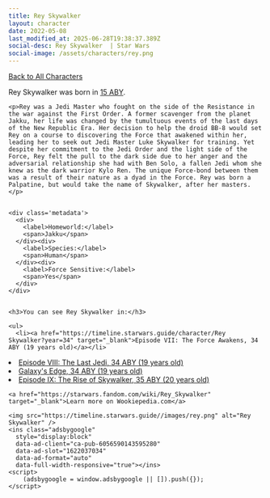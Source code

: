 ```yaml
---
title: Rey Skywalker
layout: character
date: 2022-05-08
last_modified_at: 2025-06-28T19:38:37.389Z
social-desc: Rey Skywalker  | Star Wars
social-image: /assets/characters/rey.png
---
```

<a href="/character" class="smaller">Back to All Characters</a>

<div class="character-profile container">
  <div class="col-10">
    <p>
    Rey Skywalker             was born in <a href="https://timeline.starwars.guide/character/Rey Skywalker?year=15" target="_blank">15 ABY</a>.
    </p>

    <p>Rey was a Jedi Master who fought on the side of the Resistance in the war against the First Order. A former scavenger from the planet Jakku, her life was changed by the tumultuous events of the last days of the New Republic Era. Her decision to help the droid BB-8 would set Rey on a course to discovering the Force that awakened within her, leading her to seek out Jedi Master Luke Skywalker for training. Yet despite her commitment to the Jedi Order and the light side of the Force, Rey felt the pull to the dark side due to her anger and the adversarial relationship she had with Ben Solo, a fallen Jedi whom she knew as the dark warrior Kylo Ren. The unique Force-bond between them was a result of their nature as a dyad in the Force. Rey was born a Palpatine, but would take the name of Skywalker, after her masters.</p>


    <div class='metadata'>
      <div>
        <label>Homeworld:</label>
        <span>Jakku</span>
      </div><div>
        <label>Species:</label>
        <span>Human</span>
      </div><div>
        <label>Force Sensitive:</label>
        <span>Yes</span>
      </div>
    </div>


    <h3>You can see Rey Skywalker in:</h3>

    <ul>
      <li><a href="https://timeline.starwars.guide/character/Rey Skywalker?year=34" target="_blank">Episode VII: The Force Awakens, 34 ABY (19 years old)</a></li>
  <li><a href="https://timeline.starwars.guide/character/Rey Skywalker?year=34" target="_blank">Episode VIII: The Last Jedi, 34 ABY (19 years old)</a></li>
  <li><a href="https://timeline.starwars.guide/character/Rey Skywalker?year=34" target="_blank">Galaxy's Edge, 34 ABY (19 years old)</a></li>
  <li><a href="https://timeline.starwars.guide/character/Rey Skywalker?year=35" target="_blank">Episode IX: The Rise of Skywalker, 35 ABY (20 years old)</a></li>
    </ul>

    <a href="https://starwars.fandom.com/wiki/Rey_Skywalker" target="_blank">Learn more on Wookiepedia.com</a>
  </div>
  <div class="character_image col-2">
    
    <img src="https://timeline.starwars.guide//images/rey.png" alt="Rey Skywalker" />
    <ins class="adsbygoogle"
      style="display:block"
      data-ad-client="ca-pub-6056590143595280"
      data-ad-slot="1622037034"
      data-ad-format="auto"
      data-full-width-responsive="true"></ins>
    <script>
        (adsbygoogle = window.adsbygoogle || []).push({});
    </script>
  </div>
</div>
